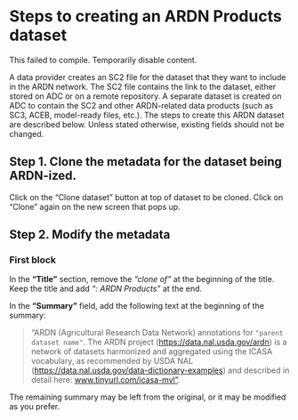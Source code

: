 # Steps to creating an ARDN Products dataset

This failed to compile. Temporarily disable content.

A data provider creates an SC2 file for the dataset that they want to include in the ARDN network. The SC2 file contains the link to the dataset, either stored on ADC or on a remote repository. A separate dataset is created on ADC to contain the SC2 and other ARDN-related data products (such as SC3, ACEB, model-ready files, etc.). The steps to create this ARDN dataset are described below. Unless stated otherwise, existing fields should not be changed.

## Step 1. Clone the metadata for the dataset being ARDN-ized. 

Click on the “Clone dataset” button at top of dataset to be cloned. Click on “Clone” again on the new screen that pops up.

## Step 2. Modify the metadata

### First block
In the **“Title”** section, remove the *“clone of”* at the beginning of the title. Keep the title and add *“: ARDN Products”* at the end.

In the **“Summary”** field, add the following text at the beginning of the summary: 

>“ARDN (Agricultural Research Data Network) annotations for `"parent dataset name"`. The ARDN project (https://data.nal.usda.gov/ardn) is a network of datasets harmonized and aggregated using the ICASA vocabulary, as recommended by USDA NAL (https://data.nal.usda.gov/data-dictionary-examples) and described in detail here:  www.tinyurl.com/icasa-mvl”. 

The remaining summary may be left from the original, or it may be modified as you prefer.


<!-- In the **“Description”** section, add the following text: 

>“ARDN provides dataset annotations which facilitate interoperability. For information on how to use ARDN annotations and other data products, see https://agmip.github.io/ARDN/ARDN_how.html.” 

The remainder of the Description should be identical to that of the original dataset.

**“Tags”** and **“Groups”** are autofillled from the cloned dataset. Leave these as-is.

**“License”** – Select CC0 (or your choice, but this should be an opensource license).

---
### “Dataset Information” block

The **“Geographic coverage”**, **“Spatial Description”**, **"Frequency”**, **“Temporal Coverage”** fields are autofilled with information from the cloned dataset. Leave these as-is.

**“Contact name”** and **“Contact email”** should be for the person who created the SC2, not necessarily the original data provider.

**“Public Access Level”** should be public.

**“Resources”** are autofilled from the cloned dataset.

---
### “Extended Metadata” block
**“Authors”** will usually be different from authors of the original dataset. Use this field to give credit to the people who generated the SC2 file and other associated ARDN product files.

**“Purpose and Methods”**
- For **“Intended Use”**, insert the following text:

>“ARDN network of interoperable data. See https://agmip.github.io/ARDN/ and https://agmip.github.io/ARDN/ARDN_how.html.”

- **“Use limitations”** – leave this the same as the original dataset.

- **“Equipment or Software Used”** – Insert the following entry:
>Ag Data Commons ARDN project page 
>https://data.nal.usda.gov/ARDN

- **“Citations”** – You can remove all citations, unless a citation exists for use of the translated data. 

- **“Funding sources”** – This would refer to funding for the SC2 generation and translation of the original data. if you generated this under the ARDN NIFA project, Select “National Institute of Food and Agriculture” from the pull-down menu and use: Award #2019-67021-29921. 

- **“Dataset DOI (digital object identifier)"** – Leave blank (ARDN datasets will not get a DOI).

- **“Product type”** – “Dataset”

- **“Cites other Datasets”** – include the name and url for the original dataset metadata record (i.e., the ADC main page for the dataset).

- **“Related Content”** – link to the original dataset here. In addition, add this link:
>Title: “ARDN website”; URL: https://agmip.github.io/ARDN/

- **“Preferred Dataset Citation”**, **"ARIS Log Number"**, **“ISO Topic(s)”**, and **“State or Territory”** – keep the same as the original dataset.

- **“Program”** – Select “ARDN” from the pull-down menu.

---
### Additional entries:
- **“Collection”** list the name of the main dataset.

- **“Highlight image”**, **“Bureau Code”**, **“Program Code”** – leave blank

- **“Publisher”** – should be autofilled as “Ag Data Commons”. 

- **“Revision information”** – can be filled when files or metadata are added, amended. This would include any automated addition of SC3, ACEB files, or model-specific files.

---
### Save the metadata

Click **“Save”**. 

When the metadata are complete and the data file(s) have been uploaded, click **“Submit for Review”**.

---
## Step 3. Add the SC2 file
From the ARDN products metadata page, click **“+ Add Resource”**, at the top of the page to upload the SC2 file.

You can browse for a file or drag it onto the "Upload" window. The name of the SC2 should match the data file name with “-sc2.json” appended. This is done automatically by VMapper and the user generally will not change this name.

Leave blank **“Data previews”**, **“Delimiter”**, and **“Embed”** fields.

In the **“Title”** field, enter: 
>"ARDN SC2 for  `parent dataset name`"

In the **“Description”** field, enter: 
>“ARDN sidecar 2 file which allows dataset to be automatically interpreted and translated to end user formats.”

For **“Format”**, select “json” from the pull-down menu

In the **“Recommended software”** field, enter:
>AgMIP / ARDN Data Factory	https://data.agmip.org/ardn/tools/data_factory 


**“Dataset”** should refer to the original dataset related to this SC2.

**“URL path settings”** – Check “Generate automatic URL alias”

---
### Save your resource file

**“Save”**

You might get a message that the resource has been added.

---
## Step 4. Procedures for generation and upload of SC3, ACEB files

 To manually upload additional files, follow instructions for adding the SC2 file as a resource to the existing dataset (step 3).

-->
